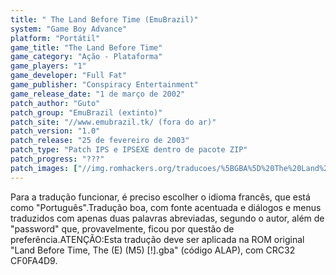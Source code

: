 ```yaml
---
title: " The Land Before Time (EmuBrazil)"
system: "Game Boy Advance"
platform: "Portátil"
game_title: "The Land Before Time"
game_category: "Ação - Plataforma"
game_players: "1"
game_developer: "Full Fat"
game_publisher: "Conspiracy Entertainment"
game_release_date: "1 de março de 2002"
patch_author: "Guto"
patch_group: "EmuBrazil (extinto)"
patch_site: "//www.emubrazil.tk/ (fora do ar)"
patch_version: "1.0"
patch_release: "25 de fevereiro de 2003"
patch_type: "Patch IPS e IPSEXE dentro de pacote ZIP"
patch_progress: "???"
patch_images: ["//img.romhackers.org/traducoes/%5BGBA%5D%20The%20Land%20Before%20Time%20-%20EmuBrazil%20-%201.png","//img.romhackers.org/traducoes/%5BGBA%5D%20The%20Land%20Before%20Time%20-%20EmuBrazil%20-%202.png","//img.romhackers.org/traducoes/%5BGBA%5D%20The%20Land%20Before%20Time%20-%20EmuBrazil%20-%203.png"]
---
```

Para a tradução funcionar, é preciso escolher o idioma francês, que está como "Português".Tradução boa, com fonte acentuada e diálogos e menus traduzidos com apenas duas palavras abreviadas, segundo o autor, além de "password" que, provavelmente, ficou por questão de preferência.ATENÇÃO:Esta tradução deve ser aplicada na ROM original "Land Before Time, The (E) (M5) [!].gba" (código ALAP), com CRC32 CF0FA4D9.
